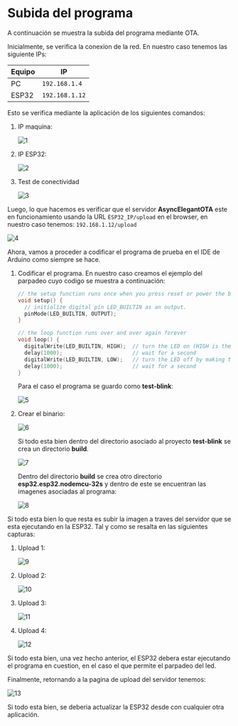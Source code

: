 # Subida del programa

A continuación se muestra la subida del programa mediante OTA.

Inicialmente, se verifica la conexion de la red. En nuestro caso tenemos las siguiente IPs:

|Equipo|IP|
|--|--|
|PC|```192.168.1.4```|
|ESP32|```192.168.1.12```|

Esto se verifica mediante la aplicación de los siguientes comandos:

1. IP maquina:

   ![1](PC_ip.png)

2. IP ESP32:

   ![2](ESP32_ip.png)

3. Test de conectividad

   ![3](ping_PC-to-ESP.png)

Luego, lo que hacemos es verificar que el servidor **AsyncElegantOTA** este en funcionamiento usando la URL ```ÈSP32_IP/upload```  en el browser, en nuestro caso tenemos: ```192.168.1.12/upload```

![4](2-upload.png)

Ahora, vamos a proceder a codificar el programa de prueba en el IDE de Arduino como siempre se hace. 

1. Codificar el programa. En nuestro caso creamos el ejemplo del parpadeo cuyo codigo se muestra a continuación:
    
    ```ino
    // the setup function runs once when you press reset or power the board
    void setup() {
      // initialize digital pin LED_BUILTIN as an output.
      pinMode(LED_BUILTIN, OUTPUT);
    }
    
    // the loop function runs over and over again forever
    void loop() {
      digitalWrite(LED_BUILTIN, HIGH);  // turn the LED on (HIGH is the voltage level)
      delay(1000);                      // wait for a second
      digitalWrite(LED_BUILTIN, LOW);   // turn the LED off by making the voltage LOW
      delay(1000);                      // wait for a second
    }
    ```

   Para el caso el programa se guardo como **test-blink**: 

   ![5](test-blink.png)

2. Crear el binario:

   ![6](1-upload.png)

   Si todo esta bien dentro del directorio asociado al proyecto **test-blink** se crea un directorio **build**.

   ![7](build_bin1.png)

   Dentro del directorio **build** se crea otro directorio **esp32.esp32.nodemcu-32s** y dentro de este se encuentran las imagenes asociadas al programa:

   ![8](build_bin2.png)

Si todo esta bien lo que resta es subir la imagen a traves del servidor que se esta ejecutando en la ESP32. Tal y como se resalta en las siguientes capturas:

1. Upload 1:
   
   ![9](2-upload.png)

2. Upload 2:

   ![10](3-upload.png)

3. Upload 3:

   ![11](4-upload.png)

4. Upload 4:

   ![12](5-upload.png)

Si todo esta bien, una vez hecho anterior, el ESP32 debera estar ejecutando el programa en cuestion, en el caso el que permite el parpadeo del led. 

Finalmente, retornando a la pagina de upload del servidor tenemos:

![13](6-upload.png)

Si todo esta bien, se deberia actualizar la ESP32 desde con cualquier otra aplicación.


